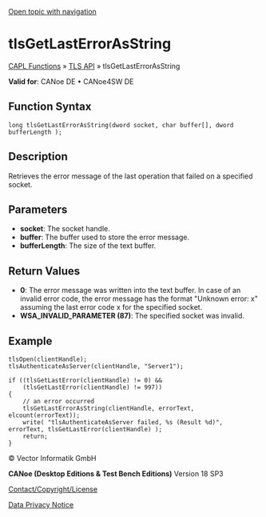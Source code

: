 [Open topic with navigation](../../../../../CANoeDEFamily.htm#Topics/CAPLFunctions/TLSAPI/Functions/CAPLfunctiontlsGetLastErrorAsString.md)

# tlsGetLastErrorAsString

[CAPL Functions](../../CAPLfunctions.md) » [TLS API](../CAPLfunctionsTLSOverview.md) » tlsGetLastErrorAsString

**Valid for**: CANoe DE • CANoe4SW DE

## Function Syntax

```plaintext
long tlsGetLastErrorAsString(dword socket, char buffer[], dword bufferLength );
```

## Description

Retrieves the error message of the last operation that failed on a specified socket.

## Parameters

- **socket**: The socket handle.
- **buffer**: The buffer used to store the error message.
- **bufferLength**: The size of the text buffer.

## Return Values

- **0**: The error message was written into the text buffer. In case of an invalid error code, the error message has the format "Unknown error: x" assuming the last error code x for the specified socket.
- **WSA_INVALID_PARAMETER (87)**: The specified socket was invalid.

## Example

```plaintext
tlsOpen(clientHandle);
tlsAuthenticateAsServer(clientHandle, "Server1");

if ((tlsGetLastError(clientHandle) != 0) &&
    (tlsGetLastError(clientHandle) != 997))
{
    // an error occurred
    tlsGetLastErrorAsString(clientHandle, errorText, elcount(errorText));
    write( "tlsAuthenticateAsServer failed, %s (Result %d)", errorText, tlsGetLastError(clientHandle) );
    return;
}
```

© Vector Informatik GmbH

**CANoe (Desktop Editions & Test Bench Editions)** Version 18 SP3

[Contact/Copyright/License](../../../Shared/ContactCopyrightLicense.md)

[Data Privacy Notice](https://www.vector.com/int/en/company/get-info/privacy-policy/)
